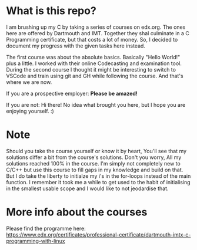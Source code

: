 # What is this repo?

I am brushing up my C by taking a series of courses on edx.org. The ones here are offered by Dartmouth and IMT. Together they shal culminate in a C Programming certificate, but that costs a lot of money. So, I decided to document my progress with the given tasks here instead.

The first course was about the absolute basics. Basically "Hello World!" plus a little. I worked with their online Codecasting and examination tool. During the second course I thought it might be interesting to switch to VSCode and train using git and GH while following the course. And that's where we are now.

If you are a prospective employer: **Please be amazed!**

If you are not: Hi there! No idea what brought you here, but I hope you are enjoying yourself. :)

# Note

Should you take the course yourself or know it by heart, You'll see that my solutions differ a bit from the course's solutions. Don't you worry, All my solutions reached 100% in the course. I'm simply not completely new to C/C++ but use this course to fill gaps in my knowledge and build on that. But I do take the liberty to initialze my i's in the for-loops instead of the main function. I remember it took me a while to get used to the habit of initialising in the smallest usable scope and I would like to not jeodardise that.

# More info about the courses

Please find the programme here:
https://www.edx.org/certificates/professional-certificate/dartmouth-imtx-c-programming-with-linux